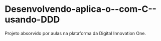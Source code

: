 # Desenvolvendo-aplica-o--com-C--usando-DDD
Projeto absorvido por aulas na plataforma da Digital Innovation One.

